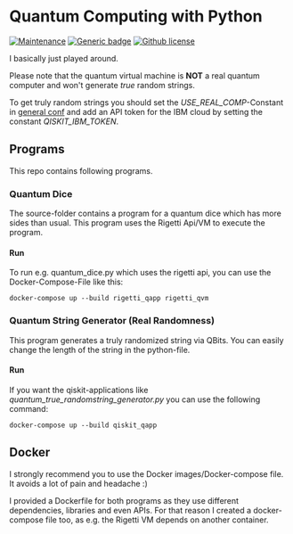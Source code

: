 # Quantum Computing with Python
[![Maintenance](https://img.shields.io/badge/Maintained%3F-no-red.svg)](https://bitbucket.org/lbesson/ansi-colors) 
[![Generic badge](https://img.shields.io/badge/Docker-Compatible-blue.svg)](https://docker.com)
[![Github license](https://github.com/wsdt/QuantumComputing_Python.svg)](https://github.com/wsdt/QuantumComputing_Python/blob/master/LICENSE)

I basically just played around.

Please note that the quantum virtual machine is **NOT** a real quantum computer and won't generate _true_ random strings. 

To get truly random strings you should set the _USE_REAL_COMP_-Constant in [general conf](https://github.com/wsdt/QuantumComputing_Python/blob/master/conf/general_conf.py)
and add an API token for the IBM cloud by setting the constant _QISKIT_IBM_TOKEN_.

## Programs
This repo contains following programs. 

### Quantum Dice
The source-folder contains a program for a quantum dice which has more sides than usual. 
This program uses the Rigetti Api/VM to execute the program.   

#### Run
To run e.g. quantum_dice.py which uses the rigetti api, you can use the 
Docker-Compose-File like this:
 
`docker-compose up --build rigetti_qapp rigetti_qvm`


### Quantum String Generator (Real Randomness)
This program generates a truly randomized string via QBits. You can easily change the length of the
string in the python-file. 

#### Run
If you want the qiskit-applications like _quantum_true_randomstring_generator.py_ 
you can use the following command: 

`docker-compose up --build qiskit_qapp` 

## Docker
I strongly recommend you to use the Docker images/Docker-compose file. 
It avoids a lot of pain and headache :)

I provided a Dockerfile for both programs as they use different dependencies, libraries and 
even APIs. For that reason I created a docker-compose file too, as e.g. the Rigetti VM depends
on another container. 
